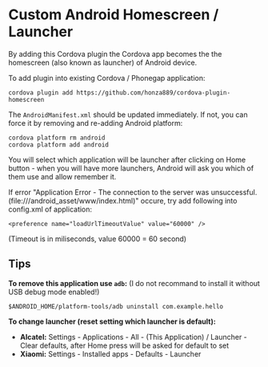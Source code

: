 Custom Android Homescreen / Launcher
====================================

By adding this Cordova plugin the Cordova app becomes the the homescreen (also known as launcher) of Android device.

To add plugin into existing Cordova / Phonegap application:

    cordova plugin add https://github.com/honza889/cordova-plugin-homescreen

The `AndroidManifest.xml` should be updated immediately. If not, you can force it by removing and re-adding Android platform:

    cordova platform rm android
    cordova platform add android

You will select which application will be launcher after clicking on Home button - when you will have more launchers, Android will ask you which of them use and allow remember it.

If error "Application Error - The connection to the server was unsuccessful. (file:///android_asset/www/index.html)" occure, try add following into config.xml of application:

    <preference name="loadUrlTimeoutValue" value="60000" />

(Timeout is in miliseconds, value 60000 = 60 second)

Tips
----

**To remove this application use `adb`:** (I do not recommand to install it without USB debug mode enabled!)

    $ANDROID_HOME/platform-tools/adb uninstall com.example.hello

**To change launcher (reset setting which launcher is default):**

* **Alcatel:** Settings - Applications - All - (This Application) / Launcher - Clear defaults, after Home press will be asked for default to set
* **Xiaomi:** Settings - Installed apps - Defaults - Launcher

